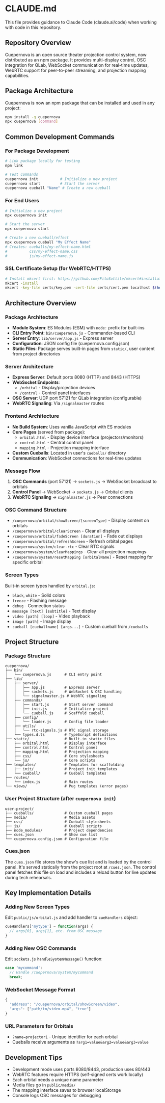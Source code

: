 # CLAUDE.md

This file provides guidance to Claude Code (claude.ai/code) when working with code in this repository.

## Repository Overview

Cuepernova is an open source theater projection control system, now distributed as an npm package. It provides multi-display control, OSC integration for QLab, WebSocket communication for real-time updates, WebRTC support for peer-to-peer streaming, and projection mapping capabilities.

## Package Architecture

Cuepernova is now an npm package that can be installed and used in any project:

```bash
npm install -g cuepernova
npx cuepernova [command]
```

## Common Development Commands

### For Package Development
```bash
# Link package locally for testing
npm link

# Test commands
cuepernova init          # Initialize a new project
cuepernova start         # Start the server
cuepernova cueball "Name" # Create a new cueball
```

### For End Users
```bash
# Initialize a new project
npx cuepernova init

# Start the server
npx cuepernova start

# Create a new cueball/effect
npx cuepernova cueball "My Effect Name"
# Creates: cueballs/my-effect-name.html
#          css/my-effect-name.css
#          js/my-effect-name.js
```

### SSL Certificate Setup (for WebRTC/HTTPS)
```bash
# Install mkcert first: https://github.com/FiloSottile/mkcert#installation
mkcert -install
mkcert -key-file certs/key.pem -cert-file certs/cert.pem localhost $(hostname) $(hostname).local
```

## Architecture Overview

### Package Architecture
- **Module System**: ES Modules (ESM) with `node:` prefix for built-ins
- **CLI Entry Point**: `bin/cuepernova.js` - Commander-based CLI
- **Server Entry**: `lib/server/app.js` - Express server
- **Configuration**: JSON config file (cuepernova.config.json)
- **Static Files**: Package serves built-in pages from `static/`, user content from project directories

### Server Architecture
- **Express Server**: Default ports 8080 (HTTP) and 8443 (HTTPS)
- **WebSocket Endpoints**:
  - `/orbital` - Display/projection devices
  - `/control` - Control panel interfaces
- **OSC Server**: UDP port 57121 for QLab integration (configurable)
- **WebRTC Signaling**: Via `/signalmaster` routes

### Frontend Architecture
- **No Build System**: Uses vanilla JavaScript with ES modules
- **Core Pages** (served from package):
  - `orbital.html` - Display device interface (projectors/monitors)
  - `control.html` - Central control panel
  - `mapping.html` - Projection mapping interface
- **Custom Cueballs**: Located in user's `cueballs/` directory
- **Communication**: WebSocket connections for real-time updates

### Message Flow
1. **OSC Commands** (port 57121) → `sockets.js` → WebSocket broadcast to orbitals
2. **Control Panel** → WebSocket → `sockets.js` → Orbital clients
3. **WebRTC Signaling** → `signalmaster.js` → Peer connections

### OSC Command Structure
- `/cuepernova/orbital/showScreen/[screenType]` - Display content on orbitals
- `/cuepernova/orbital/clearScreen` - Clear all displays
- `/cuepernova/orbital/fadeScreen [duration]` - Fade out displays
- `/cuepernova/orbital/refreshScreen` - Refresh orbital pages
- `/cuepernova/system/clear-rtc` - Clear RTC signals
- `/cuepernova/system/clearMappings` - Clear all projection mappings
- `/cuepernova/system/resetMapping [orbitalName]` - Reset mapping for specific orbital

### Screen Types
Built-in screen types handled by `orbital.js`:
- `black`, `white` - Solid colors
- `freeze` - Flashing message
- `debug` - Connection status
- `message [text] [subtitle]` - Text display
- `video [path] [loop]` - Video playback
- `image [path]` - Image display
- `cueball [cueballname] [args...]` - Custom cueball from `/cueballs`

## Project Structure

### Package Structure
```
cuepernova/
├── bin/
│   └── cuepernova.js      # CLI entry point
├── lib/
│   ├── server/
│   │   ├── app.js         # Express server
│   │   ├── sockets.js     # WebSocket & OSC handling
│   │   └── signalmaster.js # WebRTC signaling
│   ├── commands/
│   │   ├── start.js       # Start server command
│   │   ├── init.js        # Initialize project
│   │   └── cueball.js     # Scaffold cueball
│   ├── config/
│   │   └── loader.js      # Config file loader
│   ├── utils/
│   │   └── rtc-signals.js # RTC signal storage
│   └── types.d.ts         # TypeScript definitions
├── static/                # Built-in static files
│   ├── orbital.html       # Display interface
│   ├── control.html       # Control panel
│   ├── mapping.html       # Projection mapping
│   ├── css/               # Core stylesheets
│   └── js/                # Core scripts
├── templates/             # Templates for scaffolding
│   ├── init/              # Project init templates
│   └── cueball/           # Cueball templates
├── routes/
│   └── index.js           # Main routes
└── views/                 # Pug templates (error pages)
```

### User Project Structure (after `cuepernova init`)
```
user-project/
├── cueballs/              # Custom cueball pages
├── media/                 # Media assets
├── css/                   # Cueball stylesheets
├── js/                    # Cueball scripts
├── node_modules/          # Project dependencies
├── cues.json              # Show cue list
└── cuepernova.config.json # Configuration file
```

### Cues.json

The `cues.json` file stores the show's cue list and is loaded by the control panel. It's served statically from the project root at `/cues.json`. The control panel fetches this file on load and includes a reload button for live updates during tech rehearsals.

## Key Implementation Details

### Adding New Screen Types
Edit `public/js/orbital.js` and add handler to `cueHandlers` object:
```javascript
cueHandlers['mytype'] = function(args) {
  // args[0], args[1], etc. from OSC message
}
```

### Adding New OSC Commands
Edit `sockets.js` `handleSystemMessage()` function:
```javascript
case 'mycommand':
  // Handle /cuepernova/system/mycommand
  break;
```

### WebSocket Message Format
```javascript
{
  "address": "/cuepernova/orbital/showScreen/video",
  "args": ["path/to/video.mp4", "true"]
}
```

### URL Parameters for Orbitals
- `?name=projector1` - Unique identifier for each orbital
- Cueballs receive arguments as `?arg1=value&arg2=value&arg3=value`

## Development Tips

- Development mode uses ports 8080/8443, production uses 80/443
- WebRTC features require HTTPS (self-signed certs work locally)
- Each orbital needs a unique name parameter
- Media files go in `public/media/`
- The mapping interface saves to browser localStorage
- Console logs OSC messages for debugging